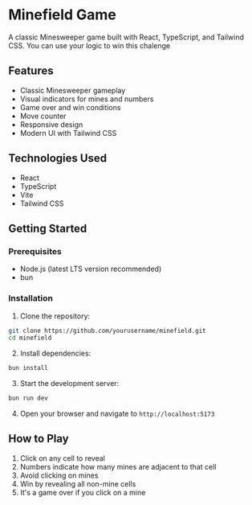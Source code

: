 # Minefield Game

A classic Minesweeper game built with React, TypeScript, and Tailwind CSS. You can use your logic to win this chalenge

## Features

- Classic Minesweeper gameplay
- Visual indicators for mines and numbers
- Game over and win conditions
- Move counter
- Responsive design
- Modern UI with Tailwind CSS

## Technologies Used

- React
- TypeScript
- Vite
- Tailwind CSS

## Getting Started

### Prerequisites

- Node.js (latest LTS version recommended)
- bun

### Installation

1. Clone the repository:
```bash
git clone https://github.com/yourusername/minefield.git
cd minefield
```

2. Install dependencies:
```bash
bun install
```

3. Start the development server:
```bash
bun run dev
```

4. Open your browser and navigate to `http://localhost:5173`


## How to Play

1. Click on any cell to reveal
2. Numbers indicate how many mines are adjacent to that cell
3. Avoid clicking on mines
4. Win by revealing all non-mine cells
5. It's a game over if you click on a mine 
